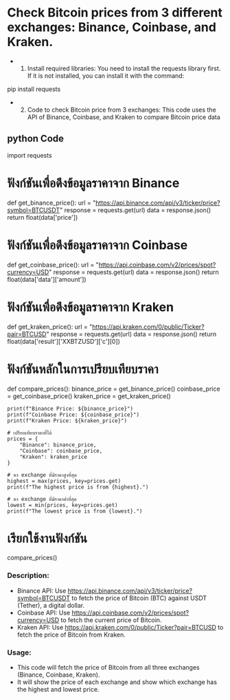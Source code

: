 # Check Bitcoin prices from 3 different exchanges: Binance, Coinbase, and Kraken.

- 1. Install required libraries: You need to install the requests library first. If it is not installed, you can install it with the command:

pip install requests

- 2. Code to check Bitcoin price from 3 exchanges: This code uses the API of Binance, Coinbase, and Kraken to compare Bitcoin price data
 
## python Code

import requests

# ฟังก์ชันเพื่อดึงข้อมูลราคาจาก Binance
def get_binance_price():
    url = "https://api.binance.com/api/v3/ticker/price?symbol=BTCUSDT"
    response = requests.get(url)
    data = response.json()
    return float(data['price'])

# ฟังก์ชันเพื่อดึงข้อมูลราคาจาก Coinbase
def get_coinbase_price():
    url = "https://api.coinbase.com/v2/prices/spot?currency=USD"
    response = requests.get(url)
    data = response.json()
    return float(data['data']['amount'])

# ฟังก์ชันเพื่อดึงข้อมูลราคาจาก Kraken
def get_kraken_price():
    url = "https://api.kraken.com/0/public/Ticker?pair=BTCUSD"
    response = requests.get(url)
    data = response.json()
    return float(data['result']['XXBTZUSD']['c'][0])

# ฟังก์ชันหลักในการเปรียบเทียบราคา
def compare_prices():
    binance_price = get_binance_price()
    coinbase_price = get_coinbase_price()
    kraken_price = get_kraken_price()

    print(f"Binance Price: ${binance_price}")
    print(f"Coinbase Price: ${coinbase_price}")
    print(f"Kraken Price: ${kraken_price}")

    # เปรียบเทียบราคาที่ได้
    prices = {
        "Binance": binance_price,
        "Coinbase": coinbase_price,
        "Kraken": kraken_price
    }

    # หา exchange ที่มีราคาสูงที่สุด
    highest = max(prices, key=prices.get)
    print(f"The highest price is from {highest}.")

    # หา exchange ที่มีราคาต่ำที่สุด
    lowest = min(prices, key=prices.get)
    print(f"The lowest price is from {lowest}.")

# เรียกใช้งานฟังก์ชัน
compare_prices()


### Description:
- Binance API: Use https://api.binance.com/api/v3/ticker/price?symbol=BTCUSDT to fetch the price of Bitcoin (BTC) against USDT (Tether), a digital dollar.
- Coinbase API: Use https://api.coinbase.com/v2/prices/spot?currency=USD to fetch the current price of Bitcoin.
- Kraken API: Use https://api.kraken.com/0/public/Ticker?pair=BTCUSD to fetch the price of Bitcoin from Kraken.
### Usage:
- This code will fetch the price of Bitcoin from all three exchanges (Binance, Coinbase, Kraken).
- It will show the price of each exchange and show which exchange has the highest and lowest price.
